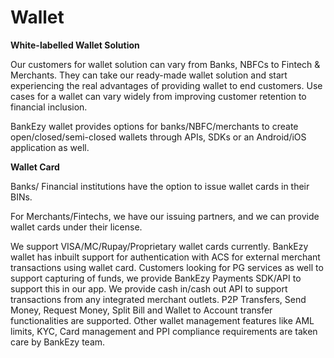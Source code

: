 # Wallet

**White-labelled Wallet Solution**

Our customers for wallet solution can vary from Banks, NBFCs to Fintech & Merchants. They can take our ready-made wallet solution and start experiencing the real advantages of providing wallet to end customers. Use cases for a wallet can vary widely from improving customer retention to financial inclusion.

BankEzy wallet provides options for banks/NBFC/merchants to create open/closed/semi-closed wallets through APIs, SDKs or an Android/iOS application as well.

**Wallet Card**

Banks/ Financial institutions have the option to issue wallet cards in their BINs.

For Merchants/Fintechs, we have our issuing partners, and we can provide wallet cards under their license.

We support VISA/MC/Rupay/Proprietary wallet cards currently. BankEzy wallet has inbuilt support for authentication with ACS for external merchant transactions using wallet card. Customers looking for PG services as well to support capturing of funds, we provide BankEzy Payments SDK/API to support this in our app. We provide cash in/cash out API to support transactions from any integrated merchant outlets. P2P Transfers, Send Money, Request Money, Split Bill and Wallet to Account transfer functionalities are supported. Other wallet management features like AML limits, KYC, Card management and PPI compliance requirements are taken care by BankEzy team.
